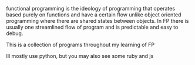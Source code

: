functional programming is the ideology of programming that operates based purely on functions and have a certain flow unlike object oriented programming where there are shared states between objects. In FP there is usually one streamlined flow of program and is predictable and easy to debug.


This is a collection of programs throughout my learning of FP

Ill mostly use python, but you may also see some ruby and js
